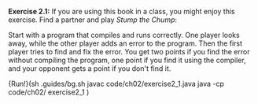 **Exercise 2.1:**
If you are using this book in a class, you might enjoy this exercise. Find a partner and play *Stump the Chump*:

Start with a program that compiles and runs correctly. One player looks away, while the other player adds an error to the program. Then the first player tries to find and fix the error. You get two points if you find the error without compiling the program, one point if you find it using the compiler, and your opponent gets a point if you don't find it.

{Run!}(sh .guides/bg.sh javac code/ch02/exercise2_1.java java -cp code/ch02/ exercise2_1 )